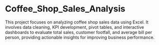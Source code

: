 # Coffee_Shop_Sales_Analysis
This project focuses on analyzing coffee shop sales data using Excel. It involves data cleaning, KPI development, pivot tables, and interactive dashboards to evaluate total sales, customer footfall, and average bill per person, providing actionable insights for improving business performance.

